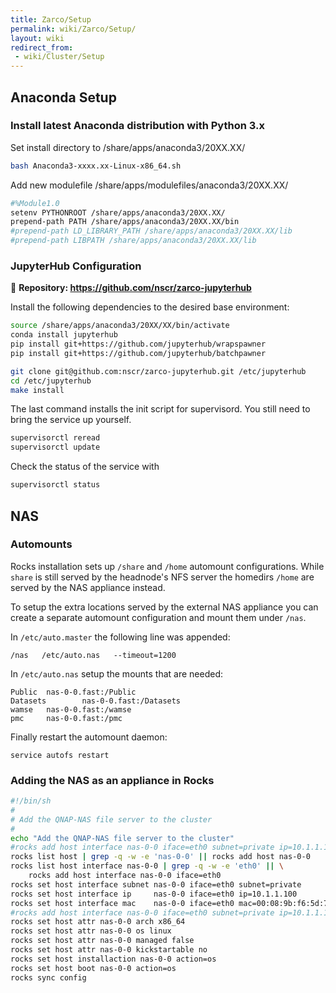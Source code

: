 ```yaml
---
title: Zarco/Setup
permalink: wiki/Zarco/Setup/
layout: wiki
redirect_from:
 - wiki/Cluster/Setup
---
```



Anaconda Setup
--------------

### Install latest Anaconda distribution with Python 3.x

Set install directory to /share/apps/anaconda3/20XX.XX/

```bash
bash Anaconda3-xxxx.xx-Linux-x86_64.sh
```

Add new modulefile /share/apps/modulefiles/anaconda3/20XX.XX/

```bash
#%Module1.0
setenv PYTHONROOT /share/apps/anaconda3/20XX.XX/
prepend-path PATH /share/apps/anaconda3/20XX.XX/bin
#prepend-path LD_LIBRARY_PATH /share/apps/anaconda3/20XX.XX/lib
#prepend-path LIBPATH /share/apps/anaconda3/20XX.XX/lib
```

### JupyterHub Configuration

📖 **Repository: <https://github.com/nscr/zarco-jupyterhub>**

Install the following dependencies to the desired base environment:

```bash
source /share/apps/anaconda3/20XX/XX/bin/activate
conda install jupyterhub
pip install git+https://github.com/jupyterhub/wrapspawner
pip install git+https://github.com/jupyterhub/batchpawner
```

```bash
git clone git@github.com:nscr/zarco-jupyterhub.git /etc/jupyterhub
cd /etc/jupyterhub
make install
```

The last command installs the init script for supervisord. You still need to bring the service up yourself.

```bash
supervisorctl reread
supervisorctl update
```

Check the status of the service with

```bash
supervisorctl status
```

NAS
---

### Automounts

Rocks installation sets up `/share` and `/home` automount configurations. While `share` is still served by the headnode's NFS server the homedirs `/home` are served by the NAS appliance instead.

To setup the extra locations served by the external NAS appliance you can create a separate automount configuration and mount them under `/nas`.

In `/etc/auto.master` the following line was appended:

```
/nas   /etc/auto.nas   --timeout=1200
```

In  `/etc/auto.nas` setup the mounts that are needed:

```
Public  nas-0-0.fast:/Public
Datasets        nas-0-0.fast:/Datasets
wamse   nas-0-0.fast:/wamse
pmc     nas-0-0.fast:/pmc
```

Finally restart the automount daemon:

```
service autofs restart
```

### Adding the NAS as an appliance in Rocks

```bash
#!/bin/sh
#
# Add the QNAP-NAS file server to the cluster
#
echo "Add the QNAP-NAS file server to the cluster"
#rocks add host interface nas-0-0 iface=eth0 subnet=private ip=10.1.1.100 mac=00:08:9b:f6:5d:75
rocks list host | grep -q -w -e 'nas-0-0' || rocks add host nas-0-0
rocks list host interface nas-0-0 | grep -q -w -e 'eth0' || \
    rocks add host interface nas-0-0 iface=eth0
rocks set host interface subnet nas-0-0 iface=eth0 subnet=private
rocks set host interface ip     nas-0-0 iface=eth0 ip=10.1.1.100
rocks set host interface mac    nas-0-0 iface=eth0 mac=00:08:9b:f6:5d:75
#rocks add host interface nas-0-0 iface=eth0 subnet=private ip=10.1.1.100 mac=00:08:9b:f6:5d:75
rocks set host attr nas-0-0 arch x86_64
rocks set host attr nas-0-0 os linux
rocks set host attr nas-0-0 managed false
rocks set host attr nas-0-0 kickstartable no
rocks set host installaction nas-0-0 action=os
rocks set host boot nas-0-0 action=os
rocks sync config
```
